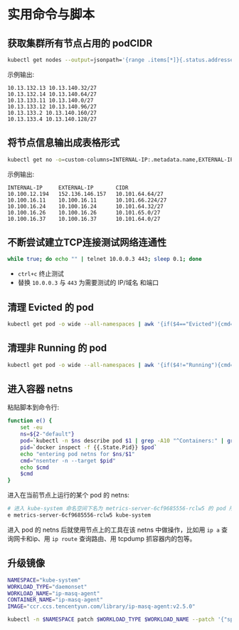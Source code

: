 # 实用命令与脚本

## 获取集群所有节点占用的 podCIDR

``` bash
kubectl get nodes --output=jsonpath='{range .items[*]}{.status.addresses[?(@.type=="InternalIP")].address} {.spec.podCIDR} {"\n"}{end}'
```

示例输出:

```
10.13.132.13 10.13.140.32/27
10.13.132.14 10.13.140.64/27
10.13.133.11 10.13.140.0/27
10.13.133.12 10.13.140.96/27
10.13.133.2 10.13.140.160/27
10.13.133.4 10.13.140.128/27
```

## 将节点信息输出成表格形式

``` bash
kubectl get no -o=custom-columns=INTERNAL-IP:.metadata.name,EXTERNAL-IP:.status.addresses[1].address,CIDR:.spec.podCIDR
```

示例输出:

```
INTERNAL-IP     EXTERNAL-IP       CIDR
10.100.12.194   152.136.146.157   10.101.64.64/27
10.100.16.11    10.100.16.11      10.101.66.224/27
10.100.16.24    10.100.16.24      10.101.64.32/27
10.100.16.26    10.100.16.26      10.101.65.0/27
10.100.16.37    10.100.16.37      10.101.64.0/27
```

## 不断尝试建立TCP连接测试网络连通性

``` bash
while true; do echo "" | telnet 10.0.0.3 443; sleep 0.1; done
```

* `ctrl+c` 终止测试
* 替换 `10.0.0.3` 与 `443` 为需要测试的 IP/域名 和端口

## 清理 Evicted 的 pod

``` bash
kubectl get pod -o wide --all-namespaces | awk '{if($4=="Evicted"){cmd="kubectl -n "$1" delete pod "$2; system(cmd)}}'
```

## 清理非 Running 的 pod

``` bash
kubectl get pod -o wide --all-namespaces | awk '{if($4!="Running"){cmd="kubectl -n "$1" delete pod "$2; system(cmd)}}'
```

## 进入容器 netns

粘贴脚本到命令行:

``` bash
function e() {
    set -eu
    ns=${2-"default"}
    pod=`kubectl -n $ns describe pod $1 | grep -A10 "^Containers:" | grep -Eo 'docker://.*$' | head -n 1 | sed 's/docker:\/\/\(.*\)$/\1/'`
    pid=`docker inspect -f {{.State.Pid}} $pod`
    echo "entering pod netns for $ns/$1"
    cmd="nsenter -n --target $pid"
    echo $cmd
    $cmd
}
```

进入在当前节点上运行的某个 pod 的 netns:

``` bash
# 进入 kube-system 命名空间下名为 metrics-server-6cf9685556-rclw5 的 pod 所在的 netns
e metrics-server-6cf9685556-rclw5 kube-system
```

进入 pod 的 netns 后就使用节点上的工具在该 netns 中做操作，比如用 `ip a` 查询网卡和ip、用 `ip route` 查询路由、用 tcpdump 抓容器内的包等。

## 升级镜像

``` bash
NAMESPACE="kube-system"
WORKLOAD_TYPE="daemonset"
WORKLOAD_NAME="ip-masq-agent"
CONTAINER_NAME="ip-masq-agent"
IMAGE="ccr.ccs.tencentyun.com/library/ip-masq-agent:v2.5.0"
```

``` bash
kubectl -n $NAMESPACE patch $WORKLOAD_TYPE $WORKLOAD_NAME --patch '{"spec": {"template": {"spec": {"containers": [{"name": "$CONTAINER_NAME","image": "$IMAGE" }]}}}}'
```